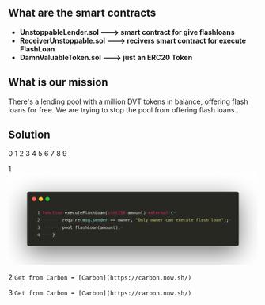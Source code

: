 ## What are the smart contracts 
- **UnstoppableLender.sol ---> smart contract for give flashloans** 
- **ReceiverUnstoppable.sol ---> recivers smart contract for execute FlashLoan** 
- **DamnValuableToken.sol ---> just an ERC20 Token** 


## What is our mission
There's a lending pool with a million DVT tokens in balance, offering flash loans for free.
We are trying to stop the pool from offering flash loans...

## Solution 

0️ 1️ 2️ 3️ 4️ 5️ 6️ 7️ 8️ 9️

1️
 ![s1](pictures/s1.png) 


2️ `Get from Carbon ➡️ [Carbon](https://carbon.now.sh/) `


3️ `Get from Carbon ➡️ [Carbon](https://carbon.now.sh/) `


